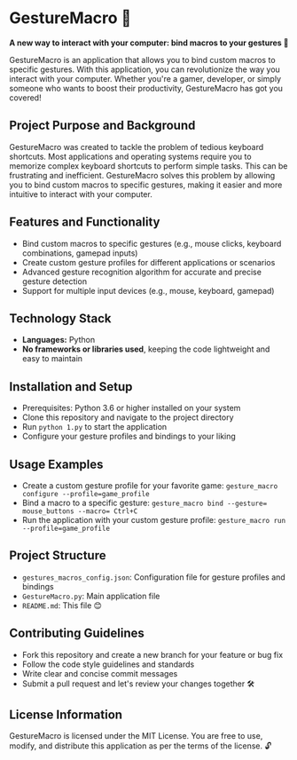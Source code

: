 **GestureMacro** :bug:
================

**A new way to interact with your computer: bind macros to your gestures 🚀**

GestureMacro is an application that allows you to bind custom macros to specific gestures. With this application, you can revolutionize the way you interact with your computer. Whether you're a gamer, developer, or simply someone who wants to boost their productivity, GestureMacro has got you covered!

**Project Purpose and Background**
-----------------------------

GestureMacro was created to tackle the problem of tedious keyboard shortcuts. Most applications and operating systems require you to memorize complex keyboard shortcuts to perform simple tasks. This can be frustrating and inefficient. GestureMacro solves this problem by allowing you to bind custom macros to specific gestures, making it easier and more intuitive to interact with your computer.

**Features and Functionality**
---------------------------

* Bind custom macros to specific gestures (e.g., mouse clicks, keyboard combinations, gamepad inputs)
* Create custom gesture profiles for different applications or scenarios
* Advanced gesture recognition algorithm for accurate and precise gesture detection
* Support for multiple input devices (e.g., mouse, keyboard, gamepad)

**Technology Stack**
-------------------

* **Languages:** Python
* **No frameworks or libraries used**, keeping the code lightweight and easy to maintain

**Installation and Setup**
-------------------------

* Prerequisites: Python 3.6 or higher installed on your system
* Clone this repository and navigate to the project directory
* Run `python 1.py` to start the application
* Configure your gesture profiles and bindings to your liking

**Usage Examples**
-----------------

* Create a custom gesture profile for your favorite game: `gesture_macro configure --profile=game_profile`
* Bind a macro to a specific gesture: `gesture_macro bind --gesture= mouse_buttons --macro= Ctrl+C`
* Run the application with your custom gesture profile: `gesture_macro run --profile=game_profile`

**Project Structure**
-------------------

* `gestures_macros_config.json`: Configuration file for gesture profiles and bindings
* `GestureMacro.py`: Main application file
* `README.md`: This file 😊

**Contributing Guidelines**
-------------------------

* Fork this repository and create a new branch for your feature or bug fix
* Follow the code style guidelines and standards
* Write clear and concise commit messages
* Submit a pull request and let's review your changes together 🛠️

**License Information**
---------------------

GestureMacro is licensed under the MIT License. You are free to use, modify, and distribute this application as per the terms of the license. 🔓
